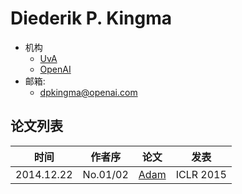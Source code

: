 # Diederik P. Kingma

- 机构
  - [UvA](../Institutions/UvA_荷兰阿姆斯特丹大学.md)
  - [OpenAI](../Institutions/OpenAI.md)
- 邮箱:
  - <dpkingma@openai.com>


## 论文列表

| 时间 | 作者序 | 论文 | 发表 |
|:-:|:-:|---|---|
| 2014.12.22 | No.01/02 | [Adam](../Modules/Optim/2014.12.22_Adam.md) | ICLR 2015 |